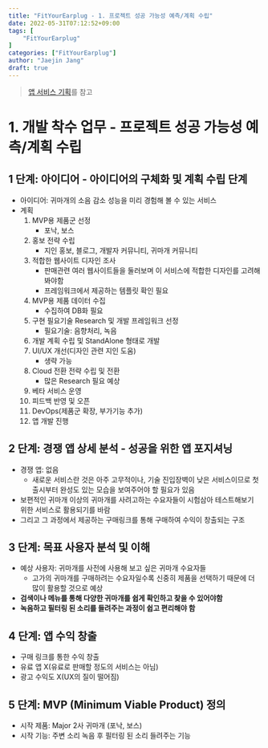 ```yaml
---
title: "FitYourEarplug - 1. 프로젝트 성공 가능성 예측/계획 수립"
date: 2022-05-31T07:12:52+09:00
tags: [
	"FitYourEarplug"
]
categories: ["FitYourEarplug"]
author: "Jaejin Jang"
draft: true
---
```


> [앱 서비스 기획](https://velog.io/@eoqkrskfk94/%EC%95%B1-%EC%84%9C%EB%B9%84%EC%8A%A4-%EA%B8%B0%ED%9A%8D)를 참고

# 1. 개발 착수 업무 - 프로젝트 성공 가능성 예측/계획 수립
## 1 단계: 아이디어 - 아이디어의 구체화 및 계획 수립 단계
- 아이디어: 귀마개의 소음 감소 성능을 미리 경험해 볼 수 있는 서비스
- 계획
  1. MVP용 제품군 선정
     - 포낙, 보스
  1. 홍보 전략 수립
     - 지인 홍보, 블로그, 개발자 커뮤니티, 귀마개 커뮤니티 
  1. 적합한 웹사이트 디자인 조사
     - 판매관련 여러 웹사이트들을 둘러보며 이 서비스에 적합한 디자인를 고려해봐야함
     - 프레임워크에서 제공하는 템플릿 확인 필요
  1. MVP용 제품 데이터 수집
     - 수집하여 DB화 필요
  1. 구현 필요기술 Research 및 개발 프레임워크 선정
     - 필요기술: 음향처리, 녹음
  1. 개발 계획 수립 및 StandAlone 형태로 개발
  1. UI/UX 개선(디자인 관련 지인 도움)
     - 생략 가능
  1. Cloud 전환 전략 수립 및 전환
     - 많은 Research 필요 예상
  1. 베타 서비스 운영
  1. 피드백 반영 및 오픈
  1. DevOps(제품군 확장, 부가기능 추가)
  1. 앱 개발 진행
## 2 단계: 경쟁 앱 상세 분석 - 성공을 위한 앱 포지셔닝
- 경쟁 앱: 없음
  - 새로운 서비스란 것은 아주 고무적이나, 기술 진입장벽이 낮은 서비스이므로 첫 출시부터 완성도 있는 모습을 보여주어야 할 필요가 있음
- 보편적인 귀마개 이상의 귀마개를 사려고하는 수요자들이 시험삼아 테스트해보기 위한 서비스로 활용되기를 바람
- 그리고 그 과정에서 제공하는 구매링크를 통해 구매하여 수익이 창출되는 구조
## 3 단계: 목표 사용자 분석 및 이해
- 예상 사용자: 귀마개를 사전에 사용해 보고 싶은 귀마개 수요자들
  - 고가의 귀마개를 구매하려는 수요자일수록 신중히 제품을 선택하기 때문에 더 많이 활용할 것으로 예상
- **검색이나 메뉴를 통해 다양한 귀마개를 쉽게 확인하고 찾을 수 있어야함**
- **녹음하고 필터링 된 소리를 들려주는 과정이 쉽고 편리해야 함**
## 4 단계: 앱 수익 창출
- 구매 링크를 통한 수익 창출
- 유료 앱 X(유료로 판매할 정도의 서비스는 아님)
- 광고 수익도 X(UX의 질이 떨어짐)
## 5 단계: MVP (Minimum Viable Product) 정의
- 시작 제품: Major 2사 귀마개 (포낙, 보스)
- 시작 기능: 주변 소리 녹음 후 필터링 된 소리 들려주는 기능
